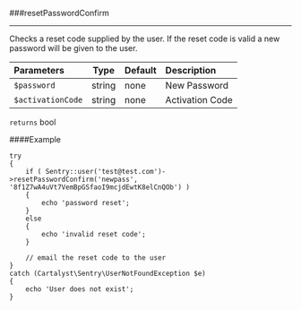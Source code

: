 <a id="resetPasswordConfirm"></a>
###resetPasswordConfirm

----------

Checks a reset code supplied by the user.  If the reset code is valid a new password will be given to the user.

Parameters                   | Type            | Default       | Description
:--------------------------- | :-------------: | :------------ | :--------------
`$password`                  | string          | none          | New Password
`$activationCode`            | string          | none          | Activation Code

`returns` bool

####Example

	try
	{
		if ( Sentry::user('test@test.com')->resetPasswordConfirm('newpass', '8f1Z7wA4uVt7VemBpGSfaoI9mcjdEwtK8elCnQOb') )
		{
			echo 'password reset';
		}
		else
		{
			echo 'invalid reset code';
		}

		// email the reset code to the user
	}
	catch (Cartalyst\Sentry\UserNotFoundException $e)
	{
		echo 'User does not exist';
	}